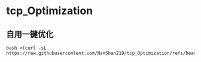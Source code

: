 # tcp_Optimization
## 自用一键优化

```shell
bash <(curl -sL https://raw.githubusercontent.com/NanShan219/tcp_Optimization/refs/heads/test/tcp_Optimization.sh)
```

